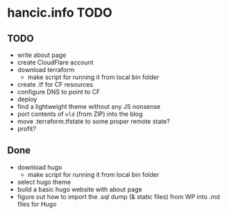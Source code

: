 # hancic.info TODO

## TODO
- write about page
- create CloudFlare account
- download terraform
    - make script for running it from local bin folder
- create .tf for CF resources
- configure DNS to point to CF
- deploy
- find a lightweight theme without any JS nonsense
- port contents of `old` (from ZIP) into the blog
- move .terraform.tfstate to some proper remote state?
- profit?

## Done

- download hugo
    - make script for running it from local bin folder
- select hugo theme
- build a basic hugo website with about page
- figure out how to import the .sql dump (& static files) from WP into .md files for Hugo

